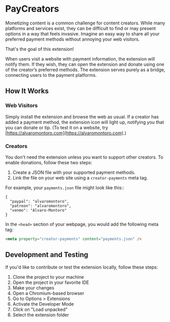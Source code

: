 # PayCreators

Monetizing content is a common challenge for content creators. While many platforms and services exist, they can be difficult to find or may present options in a way that feels invasive. Imagine an easy way to share all your preferred payment methods without annoying your web visitors.

That's the goal of this extension!

When users visit a website with payment information, the extension will notify them. If they wish, they can open the extension and donate using one of the creator’s preferred methods. The extension serves purely as a bridge, connecting users to the payment platforms.

## How It Works

### Web Visitors

Simply install the extension and browse the web as usual. If a creator has added a payment method, the extension icon will light up, notifying you that you can donate or tip. (To test it on a website, try [https://alvaromontoro.com](https://alvaromontoro.com).)

### Creators

You don't need the extension unless you want to support other creators. To enable donations, follow these two steps:

1. Create a JSON file with your supported payment methods.
2. Link the file on your web site using a `creator-payments` meta tag.

For example, your `payments.json` file might look like this::

```
{
  "paypal": "alvaromontoro",
  "patreon": "alvaromontoro",
  "venmo": "Alvaro-Montoro"
}
```

In the `<head>` section of your webpage, you would add the following meta tag:

```html
<meta property="creator-payments" content="payments.json" />
```

## Development and Testing

If you'd like to contribute or test the extension locally, follow these steps:

1. Clone the project to your machine
2. Open the project in your favorite IDE
3. Make your changes
4. Open a Chromium-based browser
5. Go to Options > Extensions
6. Activate the Developer Mode
7. Click on "Load unpacked"
8. Select the extension folder

